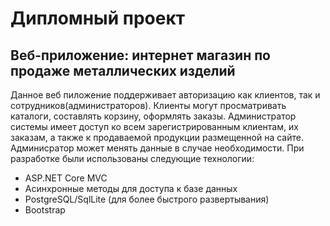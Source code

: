 # Дипломный проект 
## Веб-приложение: интернет магазин по продаже металлических изделий
Данное веб пиложение поддерживает авторизацию как клиентов, так и сотрудников(администраторов). Клиенты могут просматривать каталоги, составлять корзину, оформлять заказы. Администратор системы имеет доступ ко всем зарегистрированным клиентам, их заказам, а также к продаваемой продукции размещенной на сайте. Админисратор может менять данные в случае необходимости.
При разработке были использованы следующие технологии:
+ ASP.NET Core MVC
+ Асинхронные методы для доступа к базе данных
+ PostgreSQL/SqlLite (для более быстрого развертывания)
+ Bootstrap
